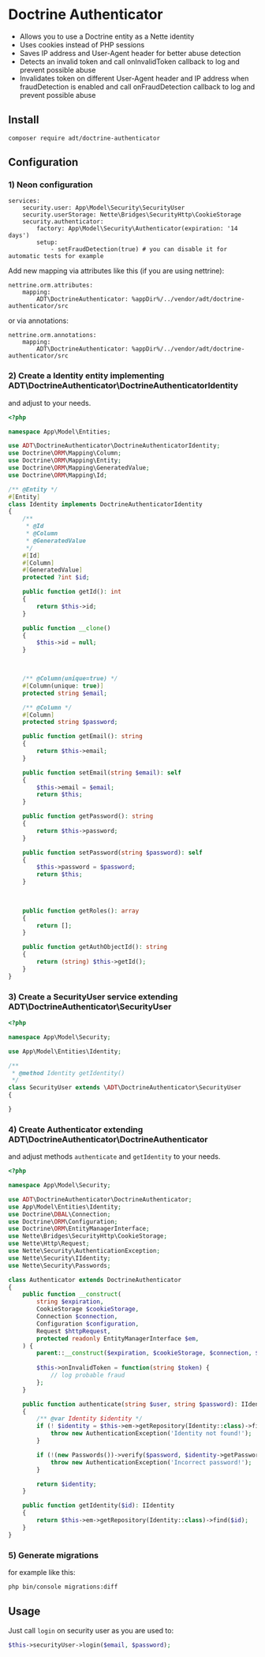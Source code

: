 # Doctrine Authenticator

- Allows you to use a Doctrine entity as a Nette identity
- Uses cookies instead of PHP sessions
- Saves IP address and User-Agent header for better abuse detection
- Detects an invalid token and call onInvalidToken callback to log and prevent possible abuse
- Invalidates token on different User-Agent header and IP address when fraudDetection is enabled and call onFraudDetection callback to log and prevent possible abuse

## Install

```
composer require adt/doctrine-authenticator
```

## Configuration

### 1) Neon configuration

```neon
services:
	security.user: App\Model\Security\SecurityUser
	security.userStorage: Nette\Bridges\SecurityHttp\CookieStorage
	security.authenticator:
		factory: App\Model\Security\Authenticator(expiration: '14 days')
		setup:
			- setFraudDetection(true) # you can disable it for automatic tests for example
```

Add new mapping via attributes like this (if you are using nettrine):

```neon
nettrine.orm.attributes:
	mapping:
		ADT\DoctrineAuthenticator: %appDir%/../vendor/adt/doctrine-authenticator/src
```

or via annotations:

```neon
nettrine.orm.annotations:
	mapping:
		ADT\DoctrineAuthenticator: %appDir%/../vendor/adt/doctrine-authenticator/src
```

### 2) Create a Identity entity implementing ADT\DoctrineAuthenticator\DoctrineAuthenticatorIdentity

and adjust to your needs.

```php
<?php

namespace App\Model\Entities;

use ADT\DoctrineAuthenticator\DoctrineAuthenticatorIdentity;
use Doctrine\ORM\Mapping\Column;
use Doctrine\ORM\Mapping\Entity;
use Doctrine\ORM\Mapping\GeneratedValue;
use Doctrine\ORM\Mapping\Id;

/** @Entity */
#[Entity]
class Identity implements DoctrineAuthenticatorIdentity
{
	/**
	 * @Id
	 * @Column
	 * @GeneratedValue
	 */
	#[Id]
	#[Column]
	#[GeneratedValue]
	protected ?int $id;

	public function getId(): int
	{
		return $this->id;
	}

	public function __clone()
	{
		$this->id = null;
	}
	


	/** @Column(unique=true) */
	#[Column(unique: true)]
	protected string $email;

	/** @Column */
	#[Column]
	protected string $password;

	public function getEmail(): string
	{
		return $this->email;
	}

	public function setEmail(string $email): self
	{
		$this->email = $email;
		return $this;
	}

	public function getPassword(): string
	{
		return $this->password;
	}

	public function setPassword(string $password): self
	{
		$this->password = $password;
		return $this;
	}

	
	
	public function getRoles(): array
	{
		return [];
	}

	public function getAuthObjectId(): string
	{
		return (string) $this->getId();
	}
}
```

### 3) Create a SecurityUser service extending ADT\DoctrineAuthenticator\SecurityUser

```php
<?php

namespace App\Model\Security;

use App\Model\Entities\Identity;

/**
 * @method Identity getIdentity()
 */
class SecurityUser extends \ADT\DoctrineAuthenticator\SecurityUser
{

}
```

### 4) Create Authenticator extending ADT\DoctrineAuthenticator\DoctrineAuthenticator

and adjust methods `authenticate` and `getIdentity` to your needs. 

```php
<?php

namespace App\Model\Security;

use ADT\DoctrineAuthenticator\DoctrineAuthenticator;
use App\Model\Entities\Identity;
use Doctrine\DBAL\Connection;
use Doctrine\ORM\Configuration;
use Doctrine\ORM\EntityManagerInterface;
use Nette\Bridges\SecurityHttp\CookieStorage;
use Nette\Http\Request;
use Nette\Security\AuthenticationException;
use Nette\Security\IIdentity;
use Nette\Security\Passwords;

class Authenticator extends DoctrineAuthenticator
{
	public function __construct(
		string $expiration,
		CookieStorage $cookieStorage,
		Connection $connection,
		Configuration $configuration,
		Request $httpRequest,
		protected readonly EntityManagerInterface $em,
	) {
		parent::__construct($expiration, $cookieStorage, $connection, $configuration, $httpRequest);
		
		$this->onInvalidToken = function(string $token) {
			// log probable fraud
		};
	}

	public function authenticate(string $user, string $password): IIdentity
	{
		/** @var Identity $identity */
		if (! $identity = $this->em->getRepository(Identity::class)->findOneBy(['email' => $user])) {
			throw new AuthenticationException('Identity not found!');
		}

		if (!(new Passwords())->verify($password, $identity->getPassword())) {
			throw new AuthenticationException('Incorrect password!');
		}

		return $identity;
	}

	public function getIdentity($id): IIdentity
	{
		return $this->em->getRepository(Identity::class)->find($id);
	}
}
```

### 5) Generate migrations

for example like this:

```bash
php bin/console migrations:diff
```

## Usage

Just call `login` on security user as you are used to:

```php
$this->securityUser->login($email, $password);
```

